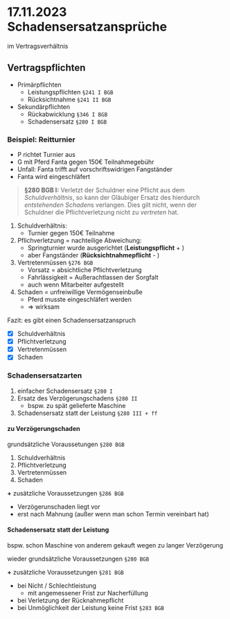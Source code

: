 # 17.11.2023 Schadensersatzansprüche

im Vertragsverhältnis

## Vertragspflichten

- Primärpflichten
    - Leistungspflichten `§241 I BGB`
    - Rücksichtnahme `§241 II BGB`
- Sekundärpflichten
    - Rückabwicklung `§346 I BGB`
    - Schadensersatz `§280 I BGB`

### Beispiel: Reitturnier

- P richtet Turnier aus
- G mit Pferd Fanta gegen 150€ Teilnahmegebühr
- Unfall: Fanta trifft auf vorschriftswidrigen Fangständer
- Fanta wird eingeschläfert



> **§280 BGB I:** Verletzt der Schuldner eine Pflicht aus dem *Schuldverhältnis*, so kann  der Gläubiger Ersatz des hierdurch *entstehenden Schaden*s verlangen. Dies gilt nicht, wenn der Schuldner die Pflichtverletzung nicht zu *vertreten* hat.



1. Schuldverhältnis: 
    - Turnier gegen 150€ Teilnahme
1. Pflichverletzung = nachteilige Abweichung:
    - Springturnier wurde ausgerichtet (**Leistungspflicht**  + )
    - aber Fangständer (**Rücksichtnahmepflicht**  - )
1. Vertretenmüssen `§276 BGB`
    - Vorsatz = absichtliche Pflichtverletzung
    - Fahrlässigkeit = Außerachtlassen der Sorgfalt
    - auch wenn Mitarbeiter aufgestellt
1. Schaden = unfreiwillige Vermögenseinbuße 
    - Pferd musste eingeschläfert werden
    - => wirksam



Fazit: es gibt einen Schadensersatzanspruch

- [x] Schuldverhältnis
- [x] Pflichtverletzung
- [x] Vertretenmüssen
- [x] Schaden

### Schadensersatzarten

1. einfacher Schadensersatz `§280 I`
2. Ersatz des Verzögerungschadens  `§280 II`
    - bspw. zu spät gelieferte Maschine
3. Schadensersatz statt der Leistung `§280 III + ff`



#### zu Verzögerungschaden

grundsätzliche Voraussetungen `§280 BGB`

1. Schuldverhältnis
2. Pflichtverletzung
3. Vertretenmüssen
4. Schaden

**+** zusätzliche Voraussetzungen `§286 BGB`

- Verzögerunschaden liegt vor
- erst nach Mahnung (außer wenn man schon Termin vereinbart hat)



#### Schadensersatz statt der Leistung

bspw. schon Maschine von anderem gekauft wegen zu langer Verzögerung

wieder grundsätzliche Voraussetzungen `§280 BGB`

**+** zusätzliche Voraussetzungen `§281 BGB`

- bei Nicht / Schlechtleistung
    - mit angemessener Frist zur Nacherfüllung
- bei Verletzung der Rücknahmepflicht
- bei Unmöglichkeit der Leistung keine Frist `§283 BGB`

 

